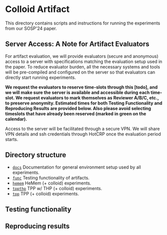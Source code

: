 # Colloid Artifact

This directory contains scripts and instructions for running the experiments from our SOSP'24 paper.

## Server Access: A Note for Artifact Evaluators

For artifact evaluation, we will provide evaluators (secure and anonymous) access to a server with specifications matching the evaluation setup used in the paper. To reduce evaluator burden, all the necessary systems and tools will be pre-compiled and configured on the server so that evaluators can directly start running experiments.

**We request the evaluators to reserve time-slots through this [todo], and we will make sure the server is available and accessible during each time-slot. We request evaluators to mark themselves as Reviewer A/B/C, etc., to preserve anonymity. Estimated times for both Testing Functionality and Reproducing Results are provided below. Also please avoid selecting timeslots that have already been reserved (marked in green on the calendar).**

Access to the server will be facilitated through a secure VPN. We will share VPN details and ssh credentials through HotCRP once the evaluation period starts.

## Directory structure 
* [`docs`](docs) Documentation for general environment setup used by all experiments.
* [`func`](func) Testing functionality of artifacts. 
* [`hemem`](hemem) HeMem (+ colloid) experiments.
* [`tppthp`](tppthp) TPP w/ THP (+ colloid) experiments.
* [`tpp`](tpp) TPP (+ colloid) experiments.

## Testing functionality

## Reproducing results
